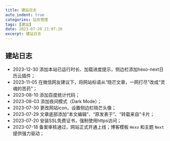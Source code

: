 ```yaml
---
title: 建站日志
auto_indent: true
categories: 站务管理
tags: [建站]
date: 2023-07-20 21:07:26
excerpt: 建站日志
---
```

## 建站日志
- 2023-12-30  添加本站已运行时长、加载进度提示，侧边栏添加hexo-next日历云插件；
- 2023-11-05  在微信网友建议下，将网站标语从“晓芒文章，一网打尽”改成“灵魂的苦药”；
- 2023-08-10  添加百度统计代码；
- 2023-08-03  添加夜间模式（Dark Mode）；
- 2023-07-30  更改网站icon，设置侧边栏晓芒头像；
- 2023-07-29  文章底部添加“本文编辑”、“原发表于”、“转载来自”卡片；
- 2023-07-20  安装SSL免费证书，强制使用https访问；
- 2023-07-18  备案审核通过，网站正式开通上线；博客模板 `Hexo` 和主题 `Next` 提供强力驱动；
